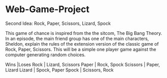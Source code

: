 # Web-Game-Project

Second Idea:
Rock, Paper, Scissors, Lizard, Spock

This game of chance is inspired from the the sitcom, The Big Bang Theory. In an episode, the main friend group has one of the main characters, Sheldon, explain the rules of the extension version of the classic game of Rock, Paper, Scissors.
This will be a simple one player game against the computer generating random choices.

Wins |Loses
Rock | Lizard, Scissors
Paper | Rock, Spock
Scissors | Paper, Lizard
Lizard | Spock, Paper
Spock | Scissors, Rock
